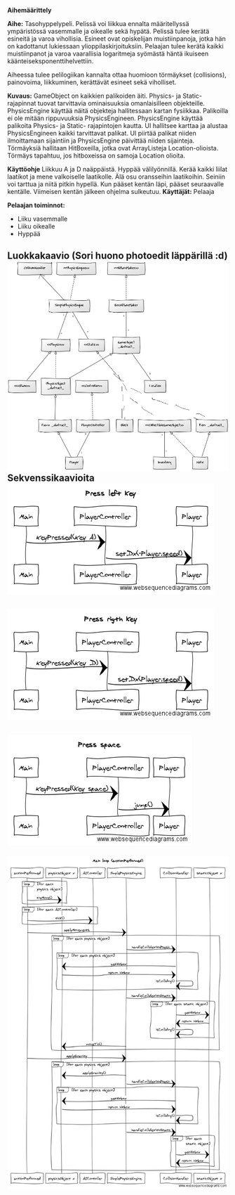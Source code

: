 **Aihemäärittely**

**Aihe:**
  Tasohyppelypeli. Pelissä voi liikkua ennalta määritellyssä ympäristössä vasemmalle ja oikealle sekä hypätä. Pelissä tulee kerätä
  esineitä ja varoa vihollisia. Esineet ovat opiskelijan muistiinpanoja, jotka hän on kadottanut lukiessaan ylioppilaskirjoituksiin.
  Pelaajan tulee kerätä kaikki muistiinpanot ja varoa vaarallisia logaritmeja syömästä häntä ikuiseen käänteiseksponenttihelvettiin.
  
  Aiheessa tulee pelilogiikan kannalta ottaa huomioon törmäykset (collisions), painovoima, liikkuminen, kerättävät esineet sekä viholliset.
  
**Kuvaus:**
GameObject on kaikkien palikoiden äiti. Physics- ja Static- rajapinnat tuovat tarvittavia ominaisuuksia omanlaisilleen objekteille. PhysicsEngine käyttää näitä objekteja hallitessaan kartan fysiikkaa. Palikoilla ei ole mitään rippuvuuksia PhysicsEngineen. PhysicsEngine käyttää palikoita Physics- ja Static- rajapintojen kautta. UI hallitsee karttaa ja alustaa PhysicsEngineen kaikki tarvittavat palikat. UI piirtää palikat niiden ilmoittamaan sijaintiin ja PhysicsEngine päivittää niiden sijainteja. Törmäyksiä hallitaan HitBoxeilla, jotka ovat ArrayListeja Location-olioista. Törmäys tapahtuu, jos hitboxeissa on samoja Location olioita.

**Käyttöohje**
Liikkuu A ja D naäppäistä. Hyppää välilyönnillä. Kerää kaikki liilat laatikot ja mene valkoiselle laatikolle. Älä osu oransseihin laatikoihin. Seiniin voi tarttua ja niitä pitkin hypellä. Kun pääset kentän läpi, pääset seuraavalle kentälle. Viimeisen kentän jälkeen ohjelma sulkeutuu.
**Käyttäjät:** Pelaaja

**Pelaajan toiminnot:** 
  * Liiku vasemmalle
  * Liiku oikealle
  * Hyppää

**Luokkakaavio** (Sori huono photoedit läppärillä :d)
![](luokkakaavio4.png)
**Sekvenssikaavioita**
![](sekvenssikaaviot/pressleftsekvenssi.png)
-
![](sekvenssikaaviot/pressrigthsekvenssi.png)
-
![](sekvenssikaaviot/presspacesekvenssi.png)
-
![](sekvenssikaaviot/actionPerformedsekvenssi.png)
